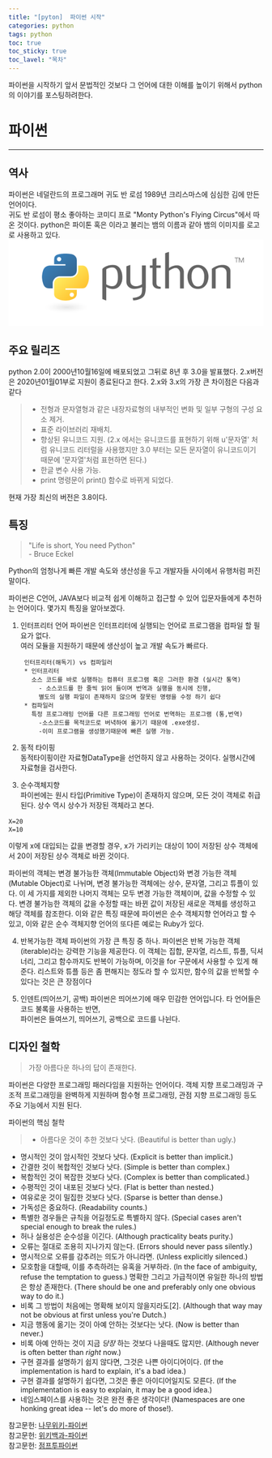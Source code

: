 ```yaml
---
title: "[pyton]  파이썬 시작"
categories: python
tags: python
toc: true
toc_sticky: true
toc_lavel: "목차"
---
```

파이썬을 시작하기 앞서 문법적인 것보다 그 언어에 대한 이해를 높이기 위해서  python의 이야기를 포스팅하려한다.
# 파이썬
---
## 역사
파이썬은 네덜란드의 프로그래머 귀도 반 로섬 1989년 크리스마스에 심심한 김에 만든언어이다.  
귀도 반 로섬이 평소 좋아하는 코미디 프로 "Monty Python's Flying Circus"에서 따온 것이다. python은 파이톤 혹은 이라고 불리는 뱀의 이름과 같아 뱀의 이미지를 로고로 사용하고 있다.
![이미지](https://github.com/saeyeoni/saeyeoni.github.io/blob/master/_images/python-logo.png?raw=true "repo")

##  주요 릴리즈
python 2.0이 2000년10월16일에 배포되었고 그뒤로 8년 후 3.0을 발표했다.
2.x버전은 2020년01월01부로 지원이 종료된다고 한다.
2.x와 3.x의 가장 큰 차이점은 다음과 같다
> * 전형과 문자열형과 같은 내장자료형의 내부적인 변화 및 일부 구형의 구성 요소 제거.
> * 표준 라이브러리 재배치.
> * 향상된 유니코드 지원. (2.x 에서는 유니코드를 표현하기 위해 u'문자열' 처럼 유니코드 리터럴을 사용했지만 3.0 부터는 모든 문자열이 유니코드이기 때문에 '문자열'처럼 표현하면 된다.)
> * 한글 변수 사용 가능.
> * print 명령문이 print() 함수로 바뀌게 되었다.

현재 가장 최신의 버전은 3.8이다.  

## 특징
>"Life is short, You need Python"  
\- Bruce Eckel  

Python의 엄청나게 빠른 개발 속도와 생산성을 두고 개발자들 사이에서 유행처럼 퍼진 말이다.  

파이썬은 C언어, JAVA보다 비교적 쉽게 이해하고 접근할 수 있어 입문자들에게 추천하는 언어이다.
몇가지 특징을 알아보겠다.

1. 인터프리터 언어
파이썬은 인터프리터에 실행되는 언어로 프로그램을 컴파일 할 필요가 없다.  
여러 모듈을 지원하기 때문에 생산성이 높고 개발 속도가 빠르다.  

        인터프리터(해독기) vs 컴파일러
        * 인터프리터
          소스 코드를 바로 실행하는 컴퓨터 프로그램 혹은 그러한 환경 (실시간 통역)
            - 소스코드를 한 줄씩 읽어 들이며 번역과 실행을 동시에 진행,
            별도의 실행 파일이 존재하지 않으며 잘못된 명령을 수정 하기 쉽다
        * 컴파일러
          특정 프로그래밍 언어를 다른 프로그래밍 언어로 번역하는 프로그램 (통,번역)
            -소스코드를 목적코드로 버녁하여 옮기기 때문에 .exe생성.
            -이미 프로그램을 생성했기때문에 빠른 실행 가능.


2. 동적 타이핑  
동적타이핑이란 자료형DataType을 선언하지 않고 사용하는 것이다. 실행시간에 자료형을 검사한다.

3. 순수객체지향  
파이썬에는 원시 타입(Primitive Type)이 존재하지 않으며, 모든 것이 객체로 취급된다. 상수 역시 상수가 저장된 객체라고 본다.
```
X=20
X=10
```  
이렇게 x에 대입되는 값을 변경할 경우, x가 가리키는 대상이 10이 저장된 상수 객체에서 20이 저장된 상수 객체로 바뀐 것이다.  


파이썬의 객체는 변경 불가능한 객체(Immutable Object)와 변경 가능한 객체(Mutable Object)로 나뉘며, 변경 불가능한 객체에는 상수, 문자열, 그리고 튜플이 있다. 이 세 가지를 제외한 나머지 객체는 모두 변경 가능한 객체이며, 값을 수정할 수 있다. 변경 불가능한 객체의 값을 수정할 때는 바뀐 값이 저장된 새로운 객체를 생성하고 해당 객체를 참조한다.
 이와 같은 특징 때문에 파이썬은 순수 객체지향 언어라고 할 수 있고, 이와 같은 순수 객체지향 언어의 또다른 예로는 Ruby가 있다.

4. 반복가능한 객체
파이썬의 가장 큰 특징 중 하나. 파이썬은 반복 가능한 객체(iterable)라는 강력한 기능을 제공한다. 이 객체는 집합, 문자열, 리스트, 튜플, 딕셔너리, 그리고 함수까지도 반복이 가능하며, 이것을 for 구문에서 사용할 수 있게 해준다. 리스트와 튜플 등은 좀 편해지는 정도라 할 수 있지만, 함수의 값을 반복할 수 있다는 것은 큰 장점이다

5. 인덴트(띄어쓰기, 공백)
파이썬은 띄어쓰기에 매우 민감한 언어입니다. 타 언어들은 코드 불록을 사용하는 반면,  
파이썬은 들여쓰기, 띄어쓰기, 공백으로 코드를 나뉜다.


## 디자인 철학
> 가장 아름다운 하나의 답이 존재한다.  

파이썬은 다양한 프로그래밍 패러다임을 지원하는 언어이다. 객체 지향 프로그래밍과 구조적 프로그래밍을 완벽하게 지원하며 함수형 프로그래밍, 관점 지향 프로그래밍 등도 주요 기능에서 지원 된다.

파이썬의 핵심 철학

> * 아름다운 것이 추한 것보다 낫다. (Beautiful is better than ugly.)  
* 명시적인 것이 암시적인 것보다 낫다. (Explicit is better than implicit.)
* 간결한 것이 복합적인 것보다 낫다. (Simple is better than complex.)
* 복합적인 것이 복잡한 것보다 낫다. (Complex is better than complicated.)
* 수평적인 것이 내포된 것보다 낫다. (Flat is better than nested.)
* 여유로운 것이 밀집한 것보다 낫다. (Sparse is better than dense.)
* 가독성은 중요하다. (Readability counts.)
* 특별한 경우들은 규칙을 어길정도로 특별하지 않다. (Special cases aren't special enough to break the rules.)
* 허나 실용성은 순수성을 이긴다. (Although practicality beats purity.)
* 오류는 절대로 조용히 지나가지 않는다. (Errors should never pass silently.)
* 명시적으로 오류를 감추려는 의도가 아니라면. (Unless explicitly silenced.)
* 모호함을 대할때, 이를 추측하려는 유혹을 거부하라. (In the face of ambiguity, refuse the temptation to guess.)
명확한 그리고 가급적이면 유일한 하나의 방법은 항상 존재한다. (There should be one and preferably only one obvious way to do it.)
* 비록 그 방법이 처음에는 명확해 보이지 않을지라도[2]. (Although that way may not be obvious at first unless you're Dutch.)
* 지금 행동에 옮기는 것이 아예 안하는 것보다는 낫다. (Now is better than never.)
* 비록 아예 안하는 것이 지금 *당장* 하는 것보다 나을때도 많지만. (Although never is often better than *right* now.)
* 구현 결과를 설명하기 쉽지 않다면, 그것은 나쁜 아이디어이다. (If the implementation is hard to explain, it's a bad idea.)
* 구현 결과를 설명하기 쉽다면, 그것은 좋은 아이디어일지도 모른다. (If the implementation is easy to explain, it may be a good idea.)
* 네임스페이스를 사용하는 것은 완전 좋은 생각이다! (Namespaces are one honking great idea -- let's do more of those!).




참고문헌: [나무위키-파이썬](https://ko.wikipedia.org/wiki/%ED%8C%8C%EC%9D%B4%EC%8D%AC#cite_note-10)  
참고문헌: [위키백과-파이썬](https://ko.wikipedia.org/wiki/%ED%8C%8C%EC%9D%B4%EC%8D%AC#cite_note-10)  
참고문헌: [점프투파이썬](https://wikidocs.net/book/1)
